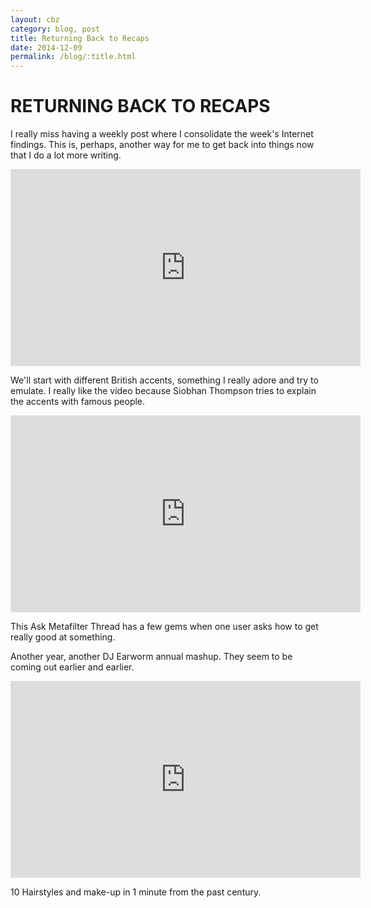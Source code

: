 ```yaml
---
layout: cbz
category: blog, post
title: Returning Back to Recaps
date: 2014-12-09
permalink: /blog/:title.html
---
```


# RETURNING BACK TO RECAPS  

I really miss having a weekly post where I consolidate the week's Internet findings. This is, perhaps, another way for me to get back into things now that I do a lot more writing.

<iframe width="560" height="315" src="https://www.youtube.com/embed/FyyT2jmVPAk" frameborder="0" allowfullscreen></iframe>

We'll start with different British accents, something I really adore and try to emulate. I really like the video because Siobhan Thompson tries to explain the accents with famous people.

<iframe width="560" height="315" src="https://www.youtube.com/embed/BjYWwZYLYEs" frameborder="0" allowfullscreen></iframe>

This Ask Metafilter Thread has a few gems when one user asks how to get really good at something.

Another year, another DJ Earworm annual mashup. They seem to be coming out earlier and earlier.

<iframe width="560" height="315" src="https://www.youtube.com/embed/LOyVvpXRX6w" frameborder="0" allowfullscreen></iframe>

10 Hairstyles and make-up in 1 minute from the past century.
